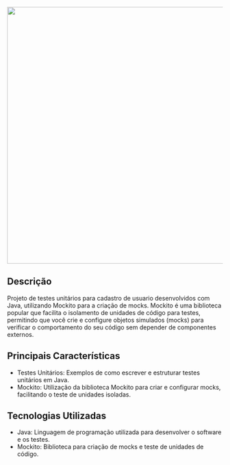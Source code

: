 <p align="center">
  <img src="https://hermes.dio.me/articles/cover/7b89fda2-4af3-4ae0-98bc-ad2b65854909.png" width="600"/>
</p>

## Descrição

Projeto de testes unitários para cadastro de usuario desenvolvidos com Java, utilizando Mockito para a criação de mocks. Mockito é uma biblioteca popular que facilita o isolamento de unidades de código para testes, permitindo que você crie e configure objetos simulados (mocks) para verificar o comportamento do seu código sem depender de componentes externos.

## Principais Características

- Testes Unitários: Exemplos de como escrever e estruturar testes unitários em Java.
- Mockito: Utilização da biblioteca Mockito para criar e configurar mocks, facilitando o teste de unidades isoladas.


## Tecnologias Utilizadas

- Java: Linguagem de programação utilizada para desenvolver o software e os testes.
- Mockito: Biblioteca para criação de mocks e teste de unidades de código.
